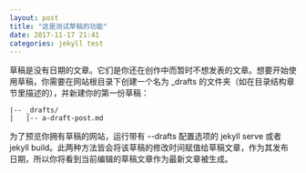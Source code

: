 ```yaml
---
layout: post
title: "这是测试草稿的功能"
date: 2017-11-17 21:41
categories: jekyll test
---
```


草稿是没有日期的文章。它们是你还在创作中而暂时不想发表的文章。想要开始使用草稿，你需要在网站根目录下创建一个名为 \_drafts 的文件夹（如在目录结构章节里描述的），并新建你的第一份草稿：
```
|-- _drafts/
|   |-- a-draft-post.md
```

为了预览你拥有草稿的网站，运行带有 --drafts 配置选项的 jekyll serve 或者 jekyll build。此两种方法皆会将该草稿的修改时间赋值给草稿文章，作为其发布日期，所以你将看到当前编辑的草稿文章作为最新文章被生成。

